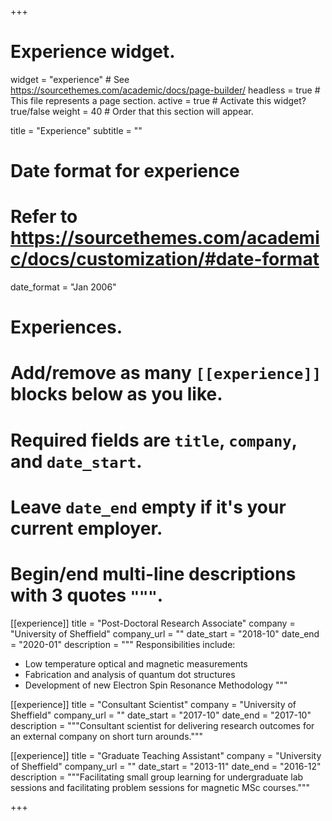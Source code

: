 +++
# Experience widget.
widget = "experience"  # See https://sourcethemes.com/academic/docs/page-builder/
headless = true  # This file represents a page section.
active = true  # Activate this widget? true/false
weight = 40  # Order that this section will appear.

title = "Experience"
subtitle = ""

# Date format for experience
#   Refer to https://sourcethemes.com/academic/docs/customization/#date-format
date_format = "Jan 2006"

# Experiences.
#   Add/remove as many `[[experience]]` blocks below as you like.
#   Required fields are `title`, `company`, and `date_start`.
#   Leave `date_end` empty if it's your current employer.
#   Begin/end multi-line descriptions with 3 quotes `"""`.
[[experience]]
  title = "Post-Doctoral Research Associate"
  company = "University of Sheffield"
  company_url = ""
  date_start = "2018-10"
  date_end = "2020-01"
  description = """
  Responsibilities include:

  * Low temperature optical and magnetic measurements
  * Fabrication and analysis of quantum dot structures
  * Development of new Electron Spin Resonance Methodology
  """

[[experience]]
  title = "Consultant Scientist"
  company = "University of Sheffield"
  company_url = ""
  date_start = "2017-10"
  date_end = "2017-10"
  description = """Consultant scientist for delivering research outcomes for an external company on short turn arounds."""

[[experience]]
    title = "Graduate Teaching Assistant"
    company = "University of Sheffield"
    company_url = ""
    date_start = "2013-11"
    date_end = "2016-12"
    description = """Facilitating small group learning for undergraduate lab sessions and facilitating problem sessions for magnetic MSc courses."""

+++
